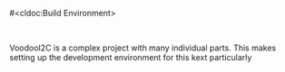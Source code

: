 #<cldoc:Build Environment>

&#8291;

VoodooI2C is a complex project with many individual parts. This makes setting up the development environment for this kext particularly 
